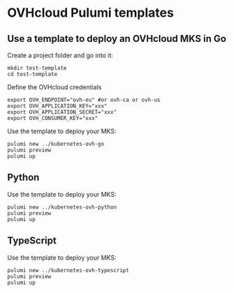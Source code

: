 # OVHcloud Pulumi templates

## Use a template to deploy an OVHcloud MKS in Go

Create a project folder and go into it:

```
mkdir test-template
cd test-template
```

Define the OVHcloud credentials

```
export OVH_ENDPOINT="ovh-eu" #or ovh-ca or ovh-us
export OVH_APPLICATION_KEY="xxx"
export OVH_APPLICATION_SECRET="xxx"
export OVH_CONSUMER_KEY="xxx"
```

Use the template to deploy your MKS:
```
pulumi new ../kubernetes-ovh-go
pulumi preview
pulumi up
```

## Python

Use the template to deploy your MKS:
```
pulumi new ../kubernetes-ovh-python
pulumi preview
pulumi up
```

## TypeScript

Use the template to deploy your MKS:
```
pulumi new ../kubernetes-ovh-typescript
pulumi preview
pulumi up
```